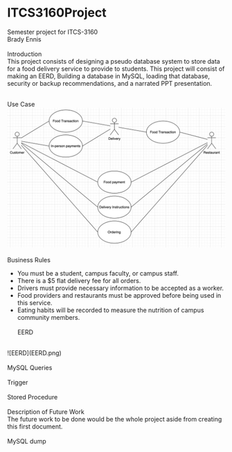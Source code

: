 # ITCS3160Project
Semester project for ITCS-3160
<br>
Brady Ennis
<br><br>
Introduction
<br>
  This project consists of designing a pseudo database system to store data for a food delivery service to provide to students. This project will consist of making an EERD, Building a database in MySQL, loading that database, security or backup recommendations, and a narrated PPT presentation.
<br><br>
  
Use Case
<br>
![Use Case](UseCase.png)
<br><br>
Business Rules
<br>
- You must be a student, campus faculty, or campus staff.
- There is a $5 flat delivery fee for all orders.
- Drivers must provide necessary information to be accepted as a worker.
- Food providers and restaurants must be approved before being used in this service.
- Eating habits will be recorded to measure the nutrition of campus community members.
<br><br>
EERD
<br>
![EERD](EERD.png)
<br><br>
MySQL Queries
<br><br>
Trigger
<br><br>
Stored Procedure
<br><br>
Description of Future Work
<br>
  The future work to be done would be the whole project aside from creating this first document.
<br><br>
MySQL dump
